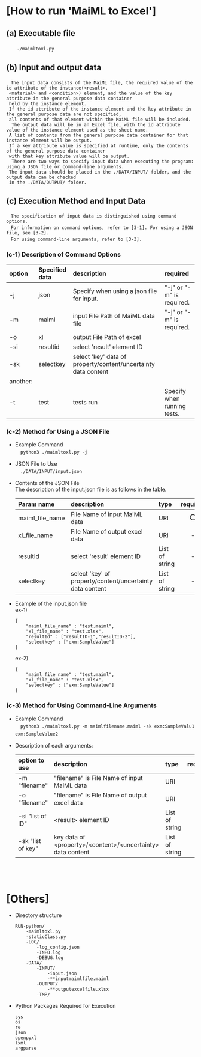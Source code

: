 # [How to run 'MaiML to Excel']

## (a) Executable file
　　`./maimltoxl.py`

## (b) Input and output data
    　The input data consists of the MaiML file, the required value of the id attribute of the instance(<result>,
     <material> and <condition>) element, and the value of the key attribute in the general purpose data container 
     held by the instance element.
     If the id attribute of the instance element and the key attribute in the general purpose data are not specified, 
     all contents of that element within the MaiML file will be included.
      The output data will be in an Excel file, with the id attribute value of the instance element used as the sheet name. 
     A list of contents from the general purpose data container for that instance element will be output. 
     If a key attribute value is specified at runtime, only the contents of the general purpose data container 
     with that key attribute value will be output.
      There are two ways to specify input data when executing the program: using a JSON file or command-line arguments. 
     The input data should be placed in the ./DATA/INPUT/ folder, and the output data can be checked 
     in the ./DATA/OUTPUT/ folder.

## (c) Execution Method and Input Data
    　The specification of input data is distinguished using command options.
    　For information on command options, refer to [3-1]. For using a JSON file, see [3-2]. 
    　For using command-line arguments, refer to [3-3].

### (c-1) Description of Command Options
|option|Specified data|description|required|
|:--|:--|:--|:--|
|-j|json|Specify when using a json file for input.|"-j" or "-m" is required.|
|-m|maiml|input File Path of MaiML data file|"-j" or "-m" is required.|
|-o|xl|output File Path of excel||
|-si|resultid|select 'result' element ID||
|-sk|selectkey|select 'key' data of property/content/uncertainty data content ||
|another:|
|-t|test|tests run|Specify when running tests.|


### (c-2) Method for Using a JSON File
- Example Command<br>
　`python3 ./maimltoxl.py -j`

- JSON File to Use <br>
  　`./DATA/INPUT/input.json` <br>

- Contents of the JSON File <br>
    The description of the input.json file is as follows in the table.

    |Param name|description|type|required|
    |:--|:--|:--|:--:|
    |maiml_file_name|File Name of input MaiML data|URI|⭕️|
    |xl_file_name|File Name of output excel data|URI|-|""|
    |resultId|select 'result' element ID|List of string|-|
    |selectkey|select 'key' of property/content/uncertainty data content |List of string|-|

- Example of the input.json file <br>
    ex-1)
    ```
    {
        "maiml_file_name" : "test.maiml",
        "xl_file_name" : "test.xlsx",
        "resultId" : ["resultID-1","resultID-2"],
        "selectkey" : ["exm:SampleValue"]
    }
    ```
    ex-2)
    ```
    {
        "maiml_file_name" : "test.maiml",
        "xl_file_name" : "test.xlsx",
        "selectkey" : ["exm:SampleValue"]
    }
    ```

### (c-3) Method for Using Command-Line Arguments
- Example Command<br>
　`python3 ./maimltoxl.py -m maimlfilename.maiml -sk exm:SampleValu1 exm:SampleValue2`　

- Description of each arguments: <br>

    |option to use|description|type|required|
    |:--|:--|:--|:--:|
    |-m "filename"|"filename" is File Name of input MaiML data|URI|⭕️|
    |-o "filename"|"filename" is File Name of output excel data|URI|-|
    |-si "list of ID"|\<result> element ID|List of string|-|
    |-sk "list of key"|key data of \<property>/\<content>/\<uncertainty> data content|List of string|-|
　　
<br><br>

# [Others]
- Directory structure
    ```
    RUN-python/
        -maimltoxl.py
        -staticClass.py
        -LOG/
            -log_config.json
            -INFO.log
            -DEBUG.log
        -DATA/
            -INPUT/
                -input.json
                -**inputmaimlfile.maiml
            -OUTPUT/
                -**outputexcelfile.xlsx
            -TMP/
    ```
- Python Packages Required for Execution
    ```
    sys
    os
    re
    json
    openpyxl
    lxml
    argparse
    ```

